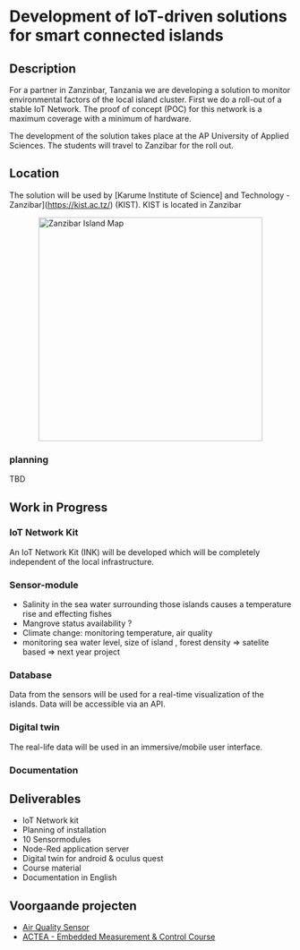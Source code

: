# Development of IoT-driven solutions for smart connected islands

## Description
For a partner in Zanzinbar, Tanzania we are developing a solution to
monitor environmental factors of the local island cluster. First we do a roll-out of a 
stable IoT Network. The proof of concept (POC) for this network is a maximum
coverage with a minimum of hardware.

The development of the solution takes place at the AP University of Applied Sciences. The students
will travel to Zanzibar for the roll out.


## Location

The solution will be used by [Karume Institute of Science]
and Technology - Zanzibar](https://kist.ac.tz/) (KIST). KIST is located in Zanzibar

<img style="display: block; margin: auto;" src="assets/img/zanzibar-map.jpg" alt="Zanzibar Island Map" height="400px"> 

###  planning 
TBD

## Work in Progress

### IoT Network Kit
An IoT Network Kit (INK) will be developed which will be completely independent
of the local infrastructure. 

### Sensor-module

- Salinity in the sea water surrounding those islands causes a temperature rise and effecting fishes
- Mangrove status availability ?
- Climate change: monitoring temperature, air quality
- monitoring sea water level, size of island , forest density => satelite based => next year project

### Database
Data from the sensors will be used for a real-time visualization of the islands. Data will be accessible via an API.

### Digital twin

The real-life data will be used in an immersive/mobile user interface.

### Documentation

## Deliverables

* IoT Network kit
* Planning of installation
* 10 Sensormodules
* Node-Red application server
* Digital twin for android & oculus quest
* Course material
* Documentation in English

## Voorgaande projecten 
* [Air Quality Sensor](https://ap-it-gh.github.io/ssys21-docs-luchtsensor/#/)
* [ACTEA - Embedded Measurement & Control Course](assets/actea-m2c8-emc.zip)
